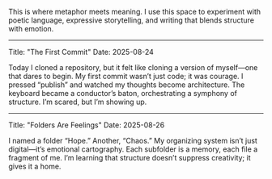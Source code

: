 
This is where metaphor meets meaning. I use this space to experiment with poetic language, expressive storytelling, and writing that blends structure with emotion.

---
Title: "The First Commit"
Date: 2025-08-24

Today I cloned a repository, but it felt like cloning a version of myself—one that dares to begin. My first commit wasn’t just code; it was courage. I pressed “publish” and watched my thoughts become architecture. The keyboard became a conductor’s baton, orchestrating a symphony of structure. I’m scared, but I’m showing up.


---
Title: "Folders Are Feelings"
Date: 2025-08-26

I named a folder “Hope.” Another, “Chaos.” My organizing system isn’t just digital—it’s emotional cartography. Each subfolder is a memory, each file a fragment of me. I’m learning that structure doesn’t suppress creativity; it gives it a home.
